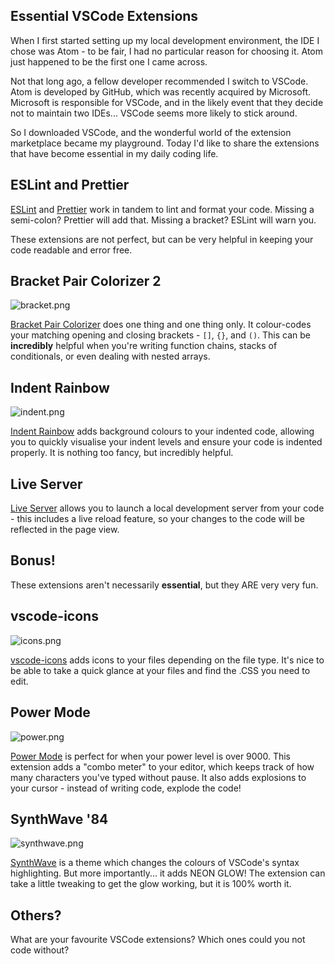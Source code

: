 ## Essential VSCode Extensions

When I first started setting up my local development environment, the IDE I chose was Atom - to be fair, I had no particular reason for choosing it. Atom just happened to be the first one I came across. 

Not that long ago, a fellow developer recommended I switch to VSCode. Atom is developed by GitHub, which was recently acquired by Microsoft. Microsoft is responsible for VSCode, and in the likely event that they decide not to maintain two IDEs... VSCode seems more likely to stick around. 

So I downloaded VSCode, and the wonderful world of the extension marketplace became my playground. Today I'd like to share the extensions that have become essential in my daily coding life. 

## ESLint and Prettier

[ESLint](https://marketplace.visualstudio.com/items?itemName=dbaeumer.vscode-eslint) and [Prettier](https://marketplace.visualstudio.com/items?itemName=esbenp.prettier-vscode) work in tandem to lint and format your code. Missing a semi-colon? Prettier will add that. Missing a bracket? ESLint will warn you. 

These extensions are not perfect, but can be very helpful in keeping your code readable and error free. 

## Bracket Pair Colorizer 2

![bracket.png](https://cdn.hashnode.com/res/hashnode/image/upload/v1596949673938/ciuOT4B1r.png)

[Bracket Pair Colorizer](https://marketplace.visualstudio.com/items?itemName=CoenraadS.bracket-pair-colorizer-2) does one thing and one thing only. It colour-codes your matching opening and closing brackets - `[]`, `{}`, and `()`. This can be **incredibly** helpful when you're writing function chains, stacks of conditionals, or even dealing with nested arrays. 

## Indent Rainbow

![indent.png](https://cdn.hashnode.com/res/hashnode/image/upload/v1596950036722/5XBOkMY4Q.png)

[Indent Rainbow]() adds background colours to your indented code, allowing you to quickly visualise your indent levels and ensure your code is indented properly. It is nothing too fancy, but incredibly helpful.

## Live Server

[Live Server](https://marketplace.visualstudio.com/items?itemName=oderwat.indent-rainbow) allows you to launch a local development server from your code - this includes a live reload feature, so your changes to the code will be reflected in the page view. 

## Bonus!

These extensions aren't necessarily **essential**, but they ARE very very fun.

## vscode-icons

![icons.png](https://cdn.hashnode.com/res/hashnode/image/upload/v1596949910995/YcABWlCbS.png)

[vscode-icons](https://marketplace.visualstudio.com/items?itemName=vscode-icons-team.vscode-icons) adds icons to your files depending on the file type. It's nice to be able to take a quick glance at your files and find the .CSS you need to edit.

## Power Mode

![power.png](https://cdn.hashnode.com/res/hashnode/image/upload/v1596950707906/8TKuq9Ca3.png)

[Power Mode](https://marketplace.visualstudio.com/items?itemName=hoovercj.vscode-power-mode) is perfect for when your power level is over 9000. This extension adds a "combo meter" to your editor, which keeps track of how many characters you've typed without pause. It also adds explosions to your cursor - instead of writing code, explode the code!

## SynthWave '84

![synthwave.png](https://cdn.hashnode.com/res/hashnode/image/upload/v1596950696871/OnXw4x2FI.png)

[SynthWave](https://marketplace.visualstudio.com/items?itemName=RobbOwen.synthwave-vscode) is a theme which changes the colours of VSCode's syntax highlighting. But more importantly... it adds NEON GLOW! The extension can take a little tweaking to get the glow working, but it is 100% worth it. 

## Others?

What are your favourite VSCode extensions? Which ones could you not code without?